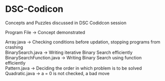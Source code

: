 # DSC-Codicon
Concepts and Puzzles discussed in DSC Codidcon session

Program File -> Concept demonstrated

Array.java -> Checking conditions before updation, stopping programs from crashing<br>
BinarySearch.java -> Writing iterative Binary Search efficiently<br>
BinarySearchFunction.java -> Writing Binary Search using function efficiently<br>
Pattern.java -> Deciding the order in which problem is to be solved<br>
Quadratic.java -> a = 0 is not checked, a bad move<br>
